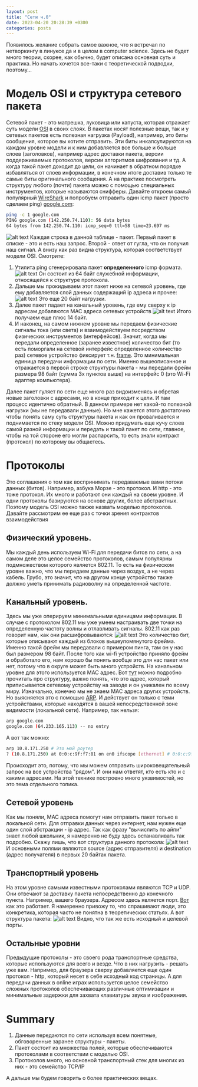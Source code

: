 ```yaml
---
layout: post
title: "Сети ч.0"
date: 2023-04-20 20:28:39 +0300
categories: posts
---
```


Появилось желание собрать самое важное, что я встречал по нетворкингу в линуксе да и в целом в computer science.
Здесь не будет много теории, скорее, как обычно, будет описана основная суть и практика. Но начать хочется все-таки
с теоретической подводки, поэтому...

# Модель OSI и структура сетевого пакета
Сетевой пакет - это матрешка, луковица или капуста, которая отражает суть модели [OSI](https://ru.wikipedia.org/wiki/Сетевая_модель_OSI) в своих слоях.
В пакетах носят полезные вещи, так и у сетевых пакетов есть полезная нагрузка (Payload), например, это биты сообщения, которое вы хотите отправить.
Эти биты инкапсулируются на каждом уровне модели и к ним добавляется все больше и больше слоев (заголовков), например адрес доставки пакета, версии поддерживаемых протоколов,
версии алгоритмов шифрования и тд. А когда такой пакет доходит до цели, он начинает в обратном порядке избавляться от слоев информации, в конечном итоге доставив
только те самые биты оригинального сообщения. А на практике посмотреть структуру любого (почти) пакета можно с помощью
специальных инструментов, которые называются снифферы. Давайте откроем самый популярный [WireShark](https://www.wireshark.org)
и попробуем отправить один icmp пакет (просто сделаем ping) [google.com](https://google.com):
```bash
ping -c 1 google.com
PING google.com (142.250.74.110): 56 data bytes
64 bytes from 142.250.74.110: icmp_seq=0 ttl=58 time=23.697 ms
```
![alt text](../../images/posts/network/wireshark.png)
Каждая строка в данной таблице - пакет. Первый пакет в списке - это и есть наш запрос. Второй - ответ от гугла, что он получил наш сигнал.
А внизу как раз видна структура, которая соответствует модели OSI. Смотрите:
1. Утилита ping сгенерировала пакет **определенного** icmp формата. ![alt text](../../images/posts/network/icmp.png)
Он состоит из 64 байт служебной информации, относящейся к структуре протокола.
2. Дальше мы прокидываем этот пакет ниже на сетевой уровень, где ему добавляется слой данных содержащий ip адреса и прочее:
![alt text](../../images/posts/network/icmp1.png) Это еще 20 байт нагрузки.
3. Далее пакет падает на канальный уровень, где ему сверху к ip адресам добаляются MAC адреса сетевых устройств ![alt text](../../images/posts/network/mac.png)
Итого получаем еще плюс 14 байт. 
4. И наконец, на самом нижнем уровне мы передаем физические сигналы тока (или света) и взаимодействуем посредством физических инструментов
(интерфейсов). Значит, когда мы передали определенное (заранее известное) количество бит (то есть поморгали на сетевой интерфейс 
определенное количество раз) сетевое устройство фиксирует т.н. [frame](https://dot11ap.wordpress.com/ieee-802-11-frame-format-vs-ieee-802-3-frame-format/). 
Это минимальная единица передачи информации по сети. Именно вышеописанное и отражается в первой строке структуры пакета - 
мы передали фрейм размера 98 байт (сумма 3х пунктов выше) на интерфейс 0 (это Wi-Fi адаптер компьютера).

Далее пакет гуляет по сети еще много раз видоизменясь и обретая новые заголовки с адресами, но в конце приходит к цели.
И там процесс идентично обратный. В данном примере нет какой-то полезной нагрузки (мы не передавали данные). Но мне кажется
этого достаточно чтобы понять саму суть структуры пакета и как он проваливается и поднимается по стеку модели OSI. Можно придумать 
еще кучу слоев самой разной информации и передать и такой пакет по сети, главное, чтобы на той стороне его могли распарсить, то есть
знали контракт (протокол) по которому вы общаетесь.

# Протоколы
Это соглашения о том как воспринимать передаваемые вами потоки данных (битов). Например, азбука Морзе - это протокол. И http - это тоже протокол.
Их много и работают они каждый на своем уровне. И одни протоколы базируются на основе других, более абстрактных. Поэтому модель OSI можно также 
назвать моделью протоколов. Давайте рассмотрим ее еще раз с точки зрения контрактов взаимодействия
## Физический уровень. 
Мы каждый день используем Wi-Fi для передачи битов по сети, а на самом деле это целое семейство протоколов, самым популярны
подмножеством которого является 802.11. То есть на физическом уровне важно, что мы передаем данные через воздух, а не через кабель. Грубо, это значит, что
на другом конце устройство также должно уметь принимать радиоволну на определенной частоте. 
## Канальный уровень. 
Здесь мы уже оперируем минимальными единицами информации. В случае с протоколом 802.11 мы уже умеем настраивать две точки на определенную
частоту волны и отлавливать сигналы. 802.11 как раз говорит нам, как они расшифровываются: ![alt text](https://upload.wikimedia.org/wikipedia/commons/7/72/802.11_frame.png)
Это количество бит, которые описывают каждый из блоков вышеупомянутого фрейма. Именно такой фрейм мы передавали с примером пинга, там он у нас был размером
98 байт. После того как wi-fi устройство приняло фрейм и обработало его, нам хорошо бы понять вообще это для нас пакет или нет, потому что в округе может
быть много устройств. На канальном уровне для этого используется MAC адрес. Вот [тут](https://howiwifi.com/2020/07/13/802-11-frame-types-and-formats/)
можно подробно прочитать про структуру, важно понять, что это адрес, который приписывается сетевому устройству на заводе и он уникален по всему миру.
Изначально, конечно мы не знаем MAC адреса других устройств. Но выясняется это с помощью [ARP](https://ru.wikipedia.org/wiki/ARP). И действует он только
с теми устройствами, которые находятся в вашей непосредственной зоне видимости (локальной сети). Например, так нельзя:
```bash
arp google.com
google.com (64.233.165.113) -- no entry
```
А вот так можно:
```bash
arp 10.8.171.250 # Это мой роутер
? (10.8.171.250) at 0:0:c:9f:f7:81 on en0 ifscope [ethernet] # 0:0:c:9f:f7:81 - это его MAC адрес
```
Происходит это, потому, что мы можем отправить широковещательный запрос на все устройства "рядом". И они нам ответят, кто есть кто и с какими адресами.
На этой технике построено много уязвимостей, но это тема отдельного топика.
## Сетевой уровень
Как мы поняли, MAC адреса помогут нам отправить пакет только в локальной сети. Для отправки данных через интернет, нам нужен еще один слой абстракции - ip адрес.
Так как фразу "вычислить по айпи" знает любой школьник, я намеренно не буду здесь останавливать так подробно. Скажу лишь, что вот структура данного протокола:
![alt text](https://upload.wikimedia.org/wikipedia/commons/thumb/6/60/IPv4_Packet-en.svg/1200px-IPv4_Packet-en.svg.png) 
И основными полями являются source (адрес отправителя) и destination (адрес получателя) в первых 20 байтах пакета.
## Транспортный уровень
На этом уровне самыми известными протоколами являются TCP и UDP. Они отвечают за доставку пакета непосредственно до конечного пункта. Например, вашего браузера.
Адресом здесь является порт. [Вот](https://superuser.com/questions/1055281/do-web-browsers-use-different-outgoing-ports-for-different-tabs) как это работает.
Я намеренно привожу то, что спрашивают люди, это конкретика, которая часто не понятна в теоретических статьях.
А вот структура пакета:
![alt text](https://www.techrepublic.com/a/hub/i/2015/06/03/596ecee7-0987-11e5-940f-14feb5cc3d2a/r00220010702mul01_02.gif)
Видно, что так же есть исходный и целевой порты.
## Остальные уровни
Предыдущие протоколы - это своего рода транспортные средства, которые используются для всего и везде. Что в них нагрузить - решать уже вам. Например, 
для браузера сверху добавляется еще один протокол - http, который несет в себе исходный код страницы. А для передачи данных в online играх используется целое
семейство сложных протоколов обеспечивающих различные оптимизации и минимальные задержки для захвата клавиатуры звука и изображения.

# Summary
1. Данные передаются по сети используя всем понятные, обговоренные заранее структуры - пакеты.
2. Пакет состоит из множества полей, которые обеспечиваются протоколами в соответствии с моделью OSI.
3. Протоколов много, но основной транспортный стек для многих из них - это семейство TCP/IP

А дальше мы будем говорить о более практических вещах.


